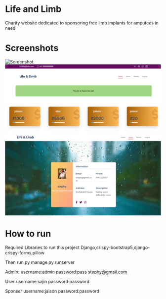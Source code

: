 # Life and Limb 
Charity website dedicated to sponsoring free limb implants for amputees in need

# Screenshots
![Screenshot](/screemshots/1.png?raw=true "Screenshot")
![Screenshot](/screenshots/2.png?raw=true "Screenshot")
![Screenshot](/screenshots/3.png?raw=true "Screenshot")

# How to run 
Required Libraries to run this project
Django,crispy-bootstrap5,django-crispy-forms,pillow

Then run
py manage.py runserver


Admin:
username:admin
password:pass
stephy@gmail.com

User
username:sajin
password:password

Sponser
username:jaison
password:password